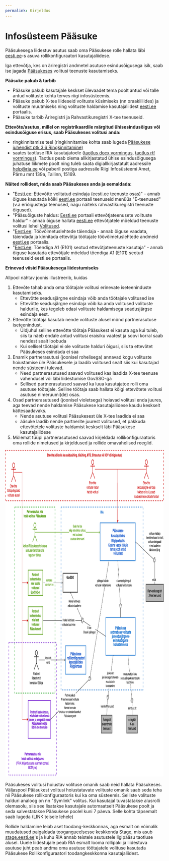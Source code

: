 ```yaml
---
permalink: Kirjeldus
---
```


# Infosüsteem Pääsuke


Pääsukesega liidestuv asutus saab oma Pääsukese rolle hallata läbi [eesti.ee](http://eesti.ee/)-s asuva rollikonfiguraatori kasutajaliidese. 

Iga ettevõtja, kes on äriregistri andmetel asutuse esindusõigusega isik, saab ise jagada [Pääsukeses](https://www.eesti.ee/volitused/et) volitusi teenuste kasutamiseks.

**Pääsuke pakub & tarbib**
* Pääsuke pakub kasutajale keskset ülevaadet tema poolt antud või talle antud volituste kohta terves riigi infosüsteemis.
* Pääsuke pakub X-tee liideseid volituste küsimiseks (nn oraakliliides) ja volituste muutmiseks ning volituste haldamise kasutajaliidest [eesti.ee](http://eesti.ee/) portaalis.
* Pääsuke tarbib Äriregistri ja Rahvastikuregistri X-tee teenuseid.

**Ettevõte/asutus, millel on registrikaardile märgitud ühisesindusõigus või esindusõiguse erisus, saab Pääsukeses volitusi anda:**

* ringkinnitamise teel (ringkinnitamise kohta saab lugeda [Pääsukese juhendist ptk 3.6 Ringkinnitamine)](https://www.eesti.ee/static/files/Volituste_juhend_EE.pdf) 
* saates taotluse RIA kasutajatoele ([taotlus docx vormingus](https://www.eesti.ee/static/files/volituste_taotlus.docx), [taotlus rtf vormingus](https://www.eesti.ee/static/files/volituste_taotlus.rtf)). Taotlus peab olema allkirjastatud ühise esindusõigusega juhatuse liikmete poolt ning tuleb saata digiallkirjastatult aadressile help@ria.ee või paberil postiga aadressile Riigi Infosüsteemi Amet, Pärnu mnt 139a, Tallinn, 15169.

**Näited rollidest, mida saab Pääsukeses anda ja eemaldada:**

* "[Eesti.ee](http://eesti.ee/): Ettevõtte volitatud esindaja (eesti.ee teenuste osas)" - annab õiguse kasutada kõiki [eesti.ee](http://eesti.ee/) portaali teenuseid menüüs "E-teenused" (v.a eriõigustega teenused, nagu näiteks rahvastikuregistri teenuste õigused).
* "Pääsuõiguste haldus: [Eesti.ee](http://eesti.ee/) portaali ettevõtjateenusete volituste haldur" - annab õiguse hallata [eesti.ee](http://eesti.ee/) ettevõtjatele mõeldud teenuste volitusi lehel [Volitused](https://www.eesti.ee/volitused/et).
* "[Eesti.ee](http://eesti.ee/): Töövõimetuslehtede täiendaja - annab õiguse vaadata, täiendada ja kinnitada ettevõtja töötajate töövõimetuslehtede andmeid [eesti.ee](http://eesti.ee/) portaalis.
* "[Eesti.ee](http://eesti.ee/): Tõendiga A1 (E101) seotud ettevõtjateenuste kasutaja" - annab õiguse kasutada ettevõtjale mõeldud tõendiga A1 (E101) seotud teenuseid eesti.ee portaalis.

**Erinevad viisid Pääsukesega liidestumiseks**

 Allpool nähtav joonis illustreerib, kuidas

1. Ettevõte tahab anda oma töötajale volitusi erinevate iseteeninduste kasutamiseks.
    * Ettevõtte seadusjärgne esindaja võib anda töötajale volitused ise
    * Ettevõtte seadusjärgne esindaja võib ka anda volitused volituste haldurile, kes tegeleb edasi volituste haldamisega seadusjärgse esindaja eest.
2. Ettevõtte töötaja kasutab nende volituste alusel mõnd partnerasutuse iseteenindust.
    * Üldjuhul selline ettevõtte töötaja Pääsukest ei kasuta aga kui tuleb, siis ta näeb endale antud volitusi eraisiku vaatest ja soovi korral saab nendest sealt loobuda
    * Kui sellisel töötajal ei ole volituste halduri õigusi, siis ta ettevõtet Pääsukeses esindada ei saa
3. Enamik partnerasutusi (joonisel rohelisega) annavad kogu volituste hoiustamise üle Pääsukesele ja laadib volitused sealt siis kui kasutajad nende süsteemi tulevad.
    * Need partnerasutused saavad volitused kas laadida X-tee teenuse vahendusel või läbi liidestumise GovSSO-ga
    * Sellised partnerasutused saavad ka luua kasutajatoe rolli oma asutuse töötajale. Selline töötaja saab hallata kõigi ettevõtete volitusi asutuse nimeruumi(de) osas.
4. Osad partnerasutused (joonisel violetsega) hoiavad volitusi enda juures, aga teevad nende haldamise Pääsukese kasutajaliidese kaudu keskselt kättesaadavaks.
    * Nende asutuse volitusi Pääsukesest üle X-tee laadida ei saa
    * ääsuke laadib nende partnerite juurest volitused, et pakkuda ettevõtetele volituste haldamist keskselt läbi Pääsukese kasutajaliidese
5. Mõlemat tüüpi partnerasutused saavad kirjeldada rollikonfiguraatoris oma rollide nimetused ja kirjeldused ja rollide omavahelised reeglid.

<img src='img/pohijoonis.png' width='1062' height="1036" alt="Pääsukese joonis"/>

Pääsukeses volitusi hoiustav volituse omanik saab neid hallata Pääsukeses.
Väljaspool Pääsukest volitusi hoiustatavate volituste omanik saab seda teha nii Pääsukese rollikonfiguraatoris kui ka oma süsteemis.  Selliste volituste halduri analoog on nn "Symlink" volitus. Kui kasutajal tuvastatakse alusrolli olemasolu, siis see lisatakse kasutajale automaatselt Pääsukese poolt ja seda salvestatakse Pääsukese poolel kuni 7 päeva. Selle kohta täpsemalt saab lugeda (LINK teisele lehele) 

Rollide haldamine leiab aset toodang-keskkonnas, aga esmalt on võimalik muudatused paigaldada toogangueelsesse keskkonda Stage, mis asub [stage.eesti.ee](http://stage.eesti.ee/)'s ja kuhu RIA annab teistele asutustele ligipääsu taotluse alusel.
Uuele liidestujale peab RIA esmalt looma rollipaki ja liidestuva asutuse juht peab andma oma asutuse töötajatele volituse kasutada Pääsukese Rollikonfiguraatori toodangkeskkonna kasutajaliidest.




